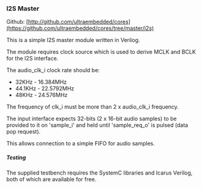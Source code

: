 ### I2S Master

Github:   [http://github.com/ultraembedded/cores](https://github.com/ultraembedded/cores/tree/master/i2s)

This is a simple I2S master module written in Verilog.

The module requires clock source which is used to derive MCLK and BCLK for the I2S interface.

The audio_clk_i clock rate should be:
* 32KHz - 16.384MHz
* 44.1KHz - 22.5792MHz
* 48KHz - 24.576MHz

The frequency of clk_i must be more than 2 x audio_clk_i frequency.

The input interface expects 32-bits (2 x 16-bit audio samples) to be provided to it on 'sample_i' and held until 'sample_req_o' is pulsed (data pop request).

This allows connection to a simple FIFO for audio samples.

##### Testing

The supplied testbench requires the SystemC libraries and Icarus Verilog, both of which are available for free.
